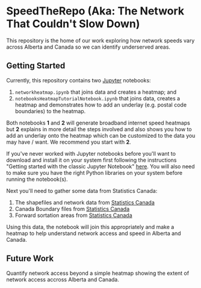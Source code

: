 # SpeedTheRepo (Aka: The Network That Couldn't Slow Down)

This repository is the home of our work exploring how network speeds vary across Alberta and Canada so we can identify underserved areas. 

## Getting Started

Currently, this repository contains two [Jupyter](https://jupyter.org/) notebooks:

1. `networkheatmap.ipynb` that joins data and creates a heatmap; and
2. `notebooksHeatmapTutorialNotebook.ipynb` that joins data, creates a heatmap and demonstrates how to add an underlay (e.g. postal code boundaries) to the heatmap.  

Both notebooks **1** and **2** will generate broadband internet speed heatmaps but **2** explains in more detail the steps involved and also shows you how to add an underlay onto the heatmap which can be customized to the data you may have / want. We recommend you start with **2**.  

If you've never worked with Jupyter notebooks before you'll want to download and install it on your system first following the instructions "Getting started with the classic Jupyter Notebook" [here](https://jupyter.org/install). You will also need to make sure you have the right Python libraries on your system before running the notebook(s).

Next you'll need to gather some data from Statistics Canada:

1. The shapefiles and network data from [Statistics Canada](https://open.canada.ca/data/en/dataset/00a331db-121b-445d-b119-35dbbe3eedd9)
2. Canada Boundary files from [Statistics Canada](https://www12.statcan.gc.ca/census-recensement/alternative_alternatif.cfm?l=eng&dispext=zip&teng=lpr_000a16a_e.zip&k=%20%20%20%20%201341&loc=http://www12.statcan.gc.ca/census-recensement/2011/geo/bound-limit/files-fichiers/2016/lpr_000a16a_e.zip)
3. Forward sortation areas from [Statistics Canada](https://www12.statcan.gc.ca/census-recensement/alternative_alternatif.cfm?l=eng&dispext=zip&teng=lfsa000b16a_e.zip&k=%20%20%20%2044221&loc=http://www12.statcan.gc.ca/census-recensement/2011/geo/bound-limit/files-fichiers/2016/lfsa000b16a_e.zip)

Using this data, the notebook will join this appropriately and make a heatmap to help understand network access and speed in Alberta and Canada.

## Future Work

Quantify network access beyond a simple heatmap showing the extent of network access accross Alberta and Canada. 
